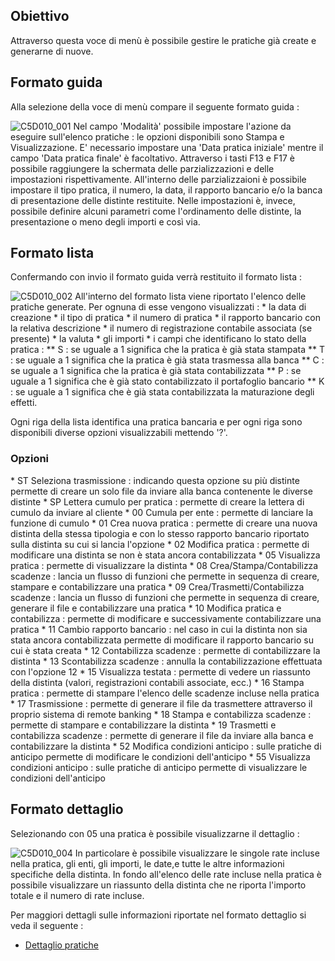 ## Obiettivo
Attraverso questa voce di menù è possibile gestire le pratiche già create e generarne di nuove.

## Formato guida
Alla selezione della voce di menù compare il seguente formato guida : 

![C5D010_001](http://doc.smeup.com/immagini/MBDOC_OGG-P_C5NOPA0/C5D010_001.png)
Nel campo 'Modalità'  possibile impostare l'azione da eseguire sull'elenco pratiche :  le opzioni disponibili sono Stampa e Visualizzazione. E' necessario impostare una 'Data pratica iniziale' mentre il campo 'Data pratica finale' è facoltativo.
Attraverso i tasti F13 e F17 è possibile raggiungere la schermata delle parzializzazioni e delle impostazioni rispettivamente. All'interno delle parzializzaioni è possibile impostare il tipo pratica, il numero, la data, il rapporto bancario e/o la banca di presentazione delle distinte restituite. Nelle impostazioni è, invece,  possibile definire alcuni parametri come l'ordinamento delle distinte, la presentazione o meno degli importi e così via.

## Formato lista
Confermando con invio il formato guida verrà restituito il formato lista : 

![C5D010_002](http://doc.smeup.com/immagini/MBDOC_OGG-P_C5NOPA0/C5D010_002.png)
All'interno del formato lista viene riportato l'elenco delle pratiche generate. Per ognuna di esse vengono visualizzati : 
 \* la data di creazione
 \* il tipo di pratica
 \* il numero di pratica
 \* il rapporto bancario con la relativa descrizione
 \* il numero di registrazione contabile associata (se presente)
 \* la valuta
 \* gli importi
 \* i campi che identificano lo stato della pratica : 
 \*\* S :  se uguale a 1 significa che la pratica è già stata stampata
 \*\* T :  se uguale a 1 significa che la pratica è già stata trasmessa alla banca
 \*\* C :  se uguale a 1 significa che la pratica è già stata contabilizzata
 \*\* P :  se uguale a 1 significa che è già stato contabilizzato il portafoglio bancario
 \*\* K :  se uguale a 1 significa che è già stata contabilizzata la maturazione degli effetti.

Ogni riga della lista identifica una pratica bancaria e per ogni riga sono disponibili diverse opzioni visualizzabili mettendo '?'.

### Opzioni
 \* ST Seleziona trasmissione :  indicando questa opzione su più distinte permette di creare un solo file da inviare alla banca contenente le diverse distinte
 \* SP Lettera cumulo per pratica :  permette di creare la lettera di cumulo da inviare al cliente
 \* 00 Cumula per ente :  permette di lanciare la funzione di cumulo
 \* 01 Crea nuova pratica :  permette di creare una nuova distinta della stessa tipologia e con lo stesso rapporto bancario riportato sulla distinta su cui si lancia l'opzione
 \* 02 Modifica pratica :  permette di modificare una distinta se non è stata ancora contabilizzata
 \* 05 Visualizza pratica :  permette di visualizzare la distinta
 \* 08 Crea/Stampa/Contabilizza scadenze :  lancia un flusso di funzioni che permette in sequenza di creare, stampare e contabilizzare una pratica
 \* 09 Crea/Trasmetti/Contabilizza scadenze :  lancia un flusso di funzioni che permette in sequenza di creare, generare il file e contabilizzare una pratica
 \* 10 Modifica pratica e contabilizza :  permette di modificare e successivamente contabilizzare una pratica
 \* 11 Cambio rapporto bancario :  nel caso in cui la distinta non sia stata ancora contabilizzata permette di modificare il rapporto bancario su cui è stata creata
 \* 12 Contabilizza scadenze :  permette di contabilizzare la distinta
 \* 13 Scontabilizza scadenze :  annulla la contabilizzazione effettuata con l'opzione 12
 \* 15 Visualizza testata :  permette di vedere un riassunto della distinta (valori, registrazioni contabili associate, ecc.)
 \* 16 Stampa pratica :  permette di stampare l'elenco delle scadenze incluse nella pratica
 \* 17 Trasmissione :  permette di generare il file da trasmettere attraverso il proprio sistema di remote banking
 \* 18 Stampa e contabilizza scadenze :  permette di stampare e contabilizzare la distinta
 \* 19 Trasmetti e contabilizza scadenze :  permette di generare il file da inviare alla banca e contabilizzare la distinta
 \* 52 Modifica condizioni anticipo :  sulle pratiche di anticipo permette di modificare le condizioni dell'anticipo
 \* 55 Visualizza condizioni anticipo :  sulle pratiche di anticipo permette di visualizzare le condizioni dell'anticipo

## Formato dettaglio
Selezionando con 05 una pratica è possibile visualizzarne il dettaglio : 

![C5D010_004](http://doc.smeup.com/immagini/MBDOC_OGG-P_C5NOPA0/C5D010_004.png)
In particolare è possibile visualizzare le singole rate incluse nella pratica, gli enti, gli importi, le date,e tutte le altre informazioni specifiche della distinta. In fondo all'elenco delle rate incluse nella pratica è possibile visualizzare un riassunto della distinta che ne riporta l'importo totale e il numero di rate incluse.

Per maggiori dettagli sulle informazioni riportate nel formato dettaglio si veda il seguente : 
- [Dettaglio pratiche](Sorgenti/OJ/PGM/C5RR12K2)
